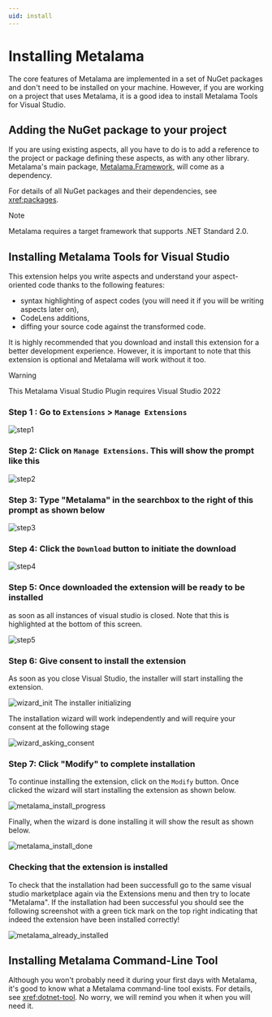 ```yaml
---
uid: install
---
```


# Installing Metalama

The core features of Metalama are implemented in a set of NuGet packages and don't need to be installed on your machine. However, if you are working on a project that uses Metalama, it is a good idea to install Metalama Tools for Visual Studio.

## Adding the NuGet package to your project

If you are using existing aspects, all you have to do is to add a reference to the project or package defining these aspects, as with any other library. Metalama's main package, [Metalama.Framework](https://www.nuget.org/packages/Metalama.Framework), will come as a dependency.

For details of all NuGet packages and their dependencies, see <xref:packages>.

>[!NOTE]
>Metalama requires a target framework that supports .NET Standard 2.0.

## Installing Metalama Tools for Visual Studio

This extension helps you write aspects and understand your aspect-oriented code thanks to the following features:

* syntax highlighting of aspect codes (you will need it if you will be writing aspects later on),
* CodeLens additions,
* diffing your source code against the transformed code.

It is highly recommended that you download and install this extension for a better development experience. However, it is important to note that  this extension is optional and Metalama will work without it too.

> [!WARNING]
> This Metalama Visual Studio Plugin requires Visual Studio 2022

### **Step 1** : Go to `Extensions` > `Manage Extensions`

![step1](../../images/ext_manage_1.png)

### **Step 2**: Click on `Manage Extensions`. This will show the prompt like this

![step2](../../images/ext_manage_2.png)

### **Step 3**: Type "Metalama" in the searchbox to the right of this prompt as shown below

![step3](../../images/ext_manage_3.png)

### **Step 4**: Click the `Download` button to initiate the download

![step4](../../images/ext_manage_4.png)

### **Step 5**: Once downloaded the extension will be ready to be installed

as soon as all instances of visual studio is closed. Note that this is highlighted
at the bottom of this screen.

![step5](../../images/ext_manage_5.png)

### **Step 6**: Give consent to install the extension

As soon as you close Visual Studio, the installer will start installing the extension.

![wizard_init](../../images/ext_manage_6.png)
The installer initializing

The installation wizard will work independently and will require your consent at the following stage

![wizard_asking_consent](../../images/ext_manage_consent.png)

### **Step 7**: Click "Modify" to complete installation

To continue installing the extension, click on the `Modify` button. Once clicked the wizard will start installing the extension as shown below.

![metalama_install_progress](../../images/metalama_install_progress.png)

Finally, when the wizard is done installing it will show the result as shown below.

![metalama_install_done](../../images/metalama_install_done.png)

### Checking that the extension is installed

To check that the installation had been successfull go to the same visual studio marketplace again via the Extensions menu and then try to locate "Metalama". If the installation had been successful you should see the following screenshot with a green tick mark on the top right indicating that indeed the extension have been installed correctly!

![metalama_already_installed](../../images/metalama_already_installed.png)

## Installing Metalama Command-Line Tool

Although you won't probably need it during your first days with Metalama, it's good to know what a Metalama command-line tool exists. For details, see <xref:dotnet-tool>. No worry, we will remind you  when it when you will need it.

